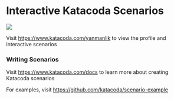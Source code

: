 # Interactive Katacoda Scenarios

[![](http://shields.katacoda.com/katacoda/yanmanlik/count.svg)](https://www.katacoda.com/yanmanlik "Get your profile on Katacoda.com")

Visit https://www.katacoda.com/yanmanlik to view the profile and interactive scenarios

### Writing Scenarios
Visit https://www.katacoda.com/docs to learn more about creating Katacoda scenarios

For examples, visit https://github.com/katacoda/scenario-example
